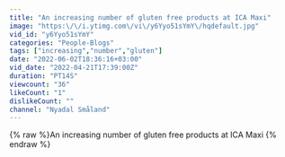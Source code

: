 ```yaml
---
title: "An increasing number of gluten free products at ICA Maxi"
image: "https:\/\/i.ytimg.com\/vi\/y6Yyo51sYmY\/hqdefault.jpg"
vid_id: "y6Yyo51sYmY"
categories: "People-Blogs"
tags: ["increasing","number","gluten"]
date: "2022-06-02T18:36:16+03:00"
vid_date: "2022-04-21T17:39:00Z"
duration: "PT14S"
viewcount: "36"
likeCount: "1"
dislikeCount: ""
channel: "Nyadal Småland"
---
```

{% raw %}An increasing number of gluten free products at ICA Maxi {% endraw %}
